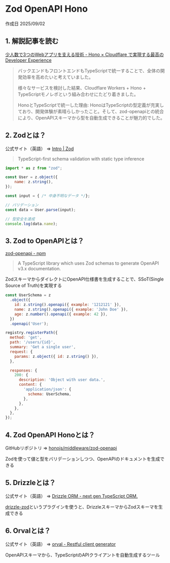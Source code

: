 # Zod OpenAPI Hono

作成日 2025/09/02

## 1. 解説記事を読む

[少人数で3つのWebアプリを支える技術 - Hono × Cloudflare で実現する最高のDeveloper Experience](https://zenn.dev/miravy/articles/d5c59c27f01b4e)

> バックエンドもフロントエンドもTypeScriptで統一することで、全体の開発効率を高めたいと考えていました。
>
> 様々なサービスを検討した結果、Cloudflare Workers + Hono + TypeScriptモノレポという組み合わせにたどり着きました。
>
> HonoとTypeScriptで統一した理由: HonoはTypeScriptの型定義が充実しており、開発体験が素晴らしかったこと。そして、zod-openapiとの統合により、OpenAPIスキーマから型を自動生成できることが魅力的でした。

## 2. Zodとは？

公式サイト（英語） => [Intro | Zod](https://zod.dev/)

> TypeScript-first schema validation with static type inference

```javascript
import * as z from "zod";

const User = z.object({
    name: z.string(),
});

const input = { /* 中身不明なデータ */};

// バリデーション
const data = User.parse(input);

// 型安全を達成
console.log(data.name);
```

## 3. Zod to OpenAPIとは？

[zod-openapi - npm](https://www.npmjs.com/package/zod-openapi)

> A TypeScript library which uses Zod schemas to generate OpenAPI v3.x documentation.

ZodスキーマからダイレクトにOpenAPI仕様書を生成することで、SSoT(Single Source of Truth)を実現する

```javascript
const UserSchema = z
  .object({
    id: z.string().openapi({ example: '1212121' }),
    name: z.string().openapi({ example: 'John Doe' }),
    age: z.number().openapi({ example: 42 }),
  })
  .openapi('User');

registry.registerPath({
  method: 'get',
  path: '/users/{id}',
  summary: 'Get a single user',
  request: {
    params: z.object({ id: z.string() }),
  },

  responses: {
    200: {
      description: 'Object with user data.',
      content: {
        'application/json': {
          schema: UserSchema,
        },
      },
    },
  },
});
```

## 4. Zod OpenAPI Honoとは？

GitHubリポジトリ => [honojs/middleware/zod-openapi](https://github.com/honojs/middleware/tree/main/packages/zod-openapi)

Zodを使って値と型をバリデーションしつつ、OpenAPIのドキュメントを生成できる

## 5. Drizzleとは？

公式サイト（英語） => [Drizzle ORM - next gen TypeScript ORM.](https://orm.drizzle.team/)

[drizzle-zod](https://orm.drizzle.team/docs/zod)というプラグインを使うと、DrizzleスキーマからZodスキーマを生成できる

## 6. Orvalとは？

公式サイト（英語） => [orval - Restful client generator](https://orval.dev/)

OpenAPIスキーマから、TypeScriptのAPIクライアントを自動生成するツール
